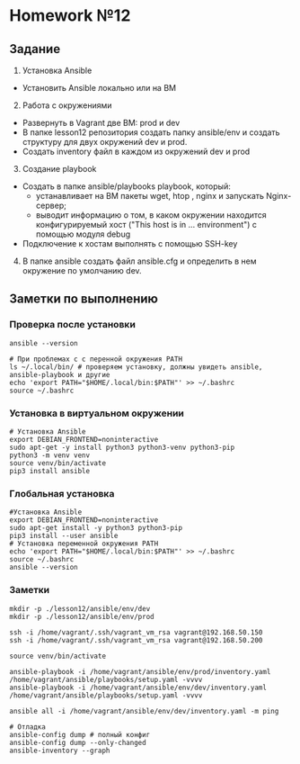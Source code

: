 # Homework №12

## Задание 

1. Установка Ansible
- Установить Ansible локально или на ВМ
2. Работа с окружениями
- Развернуть в Vagrant две ВМ: prod и dev
- В папке lesson12 репозитория создать папку ansible/env и создать структуру для двух окружений dev и prod.
- Создать inventory файл в каждом из окружений dev и prod
3. Создание playbook
- Создать в папке ansible/playbooks playbook, который:
  - устанавливает на ВМ пакеты wget, htop , nginx и запускать Nginx-сервер;
  - выводит информацию о том, в каком окружении находится конфигурируемый хост ("This host is in ... environment") с помощью модуля debug
- Подключение к хостам выполнять с помощью SSH-key
4. В папке ansible создать файл ansible.cfg и определить в нем окружение по умолчанию dev.

## Заметки по выполнению

### Проверка после установки

```shell
ansible --version

# При проблемах с с перенной окружения PATH
ls ~/.local/bin/ # проверяем установку, должны увидеть ansible, ansible-playbook и другие
echo 'export PATH="$HOME/.local/bin:$PATH"' >> ~/.bashrc
source ~/.bashrc
```

### Установка в виртуальном окружении

```shell
# Установка Ansible
export DEBIAN_FRONTEND=noninteractive
sudo apt-get -y install python3 python3-venv python3-pip
python3 -m venv venv
source venv/bin/activate
pip3 install ansible
```

### Глобальная установка

```shell
#Установка Ansible
export DEBIAN_FRONTEND=noninteractive
sudo apt-get install -y python3 python3-pip
pip3 install --user ansible
# Установка переменной окружения PATH
echo 'export PATH="$HOME/.local/bin:$PATH"' >> ~/.bashrc
source ~/.bashrc
ansible --version
```

### Заметки

```shell
mkdir -p ./lesson12/ansible/env/dev
mkdir -p ./lesson12/ansible/env/prod

ssh -i /home/vagrant/.ssh/vagrant_vm_rsa vagrant@192.168.50.150
ssh -i /home/vagrant/.ssh/vagrant_vm_rsa vagrant@192.168.50.200

source venv/bin/activate

ansible-playbook -i /home/vagrant/ansible/env/prod/inventory.yaml /home/vagrant/ansible/playbooks/setup.yaml -vvvv
ansible-playbook -i /home/vagrant/ansible/env/dev/inventory.yaml /home/vagrant/ansible/playbooks/setup.yaml -vvvv

ansible all -i /home/vagrant/ansible/env/dev/inventory.yaml -m ping

# Отладка
ansible-config dump # полный конфиг
ansible-config dump --only-changed
ansible-inventory --graph
```
